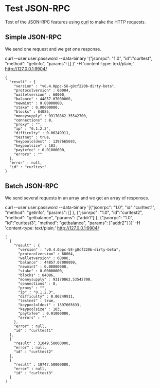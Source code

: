 Test JSON-RPC
=============

Test of the JSON-RPC features using [curl](http://curl.haxx.se/) to make the HTTP requests.


Simple JSON-RPC
---------------

We send one request and we get one response.

curl --user user:password --data-binary '{"jsonrpc": "1.0", "id":"curltest", "method": "getinfo", "params": [] }' -H 'content-type: text/plain;' http://127.0.0.1:9904/ 

    {
      "result" : {
        "version" : "v0.4.0ppc-58-g0cf220b-dirty-beta",
        "protocolversion" : 60004,
        "walletversion" : 60000,
        "balance" : 44857.07000000,
        "newmint" : 0.00000000,
        "stake" : 0.00000000,
        "blocks" : 84085,
        "moneysupply" : 93170862.35542700,
        "connections" : 8,
        "proxy" : "",
        "ip" : "0.1.2.3",
        "difficulty" : 0.06249911,
        "testnet" : true,
        "keypoololdest" : 1397665693,
        "keypoolsize" : 103,
        "paytxfee" : 0.01000000,
        "errors" : ""
      },
      "error" : null,
      "id" : "curltest"
    }


Batch JSON-RPC
--------------

We send several requests in an array and we get an array of responses.

curl --user user:password --data-binary '[{"jsonrpc": "1.0", "id":"curltest1", "method": "getinfo", "params": [] }, {"jsonrpc": "1.0", "id":"curltest2", "method": "getbalance", "params": ["addr1"] }, {"jsonrpc": "1.0", "id":"curltest3", "method": "getbalance", "params": ["addr2"] }]' -H 'content-type: text/plain;' http://127.0.0.1:9904/

    [
      {
        "result" : {
          "version" : "v0.4.0ppc-58-g0cf220b-dirty-beta",
          "protocolversion" : 60004,
          "walletversion" : 60000,
          "balance" : 44857.07000000,
          "newmint" : 0.00000000,
          "stake" : 0.00000000,
          "blocks" : 84086,
          "moneysupply" : 93170862.53542700,
          "connections" : 8,
          "proxy" : "",
          "ip" : "0.1.2.3",
          "difficulty" : 0.06249911,
          "testnet" : true,
          "keypoololdest" : 1397665693,
          "keypoolsize" : 103,
          "paytxfee" : 0.01000000,
          "errors" : ""
        },
        "error" : null,
        "id" : "curltest1"
      },
      {
        "result" : 31049.58000000,
        "error" : null,
        "id" : "curltest2"
      },
      {
        "result" : 10747.50000000,
        "error" : null,
        "id" : "curltest3"
      }
    ]
